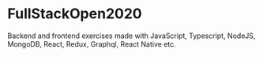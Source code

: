 # FullStackOpen2020

Backend and frontend exercises made with JavaScript, Typescript, NodeJS, MongoDB, React, Redux, Graphql, React Native etc.
